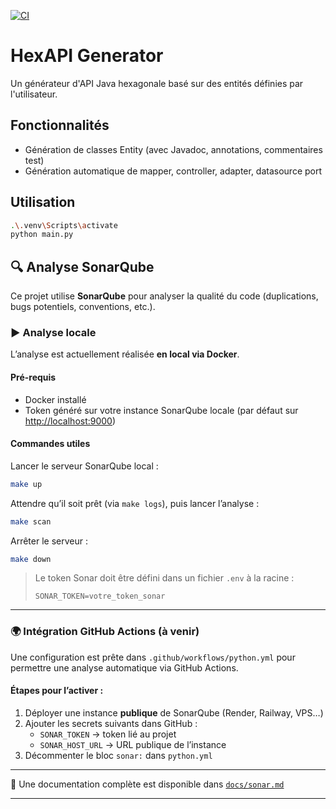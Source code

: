 [![CI](https://github.com/Bertrand2808/Hexapi/actions/workflows/python.yml/badge.svg)](https://github.com/Bertrand2808/Hexapi/actions/workflows/python.yml)

# HexAPI Generator

Un générateur d'API Java hexagonale basé sur des entités définies par l'utilisateur.

## Fonctionnalités

- Génération de classes Entity (avec Javadoc, annotations, commentaires test)
- Génération automatique de mapper, controller, adapter, datasource port

## Utilisation

```bash
.\.venv\Scripts\activate
python main.py
```

## 🔍 Analyse SonarQube

Ce projet utilise **SonarQube** pour analyser la qualité du code (duplications, bugs potentiels, conventions, etc.).

### ▶️ Analyse locale

L’analyse est actuellement réalisée **en local via Docker**.

#### Pré-requis

- Docker installé
- Token généré sur votre instance SonarQube locale (par défaut sur [http://localhost:9000](http://localhost:9000))

#### Commandes utiles

Lancer le serveur SonarQube local :
```bash
make up
```

Attendre qu’il soit prêt (via `make logs`), puis lancer l’analyse :
```bash
make scan
```

Arrêter le serveur :
```bash
make down
```

> Le token Sonar doit être défini dans un fichier `.env` à la racine :
> ```env
> SONAR_TOKEN=votre_token_sonar
> ```

---

### 🌍 Intégration GitHub Actions (à venir)

Une configuration est prête dans `.github/workflows/python.yml` pour permettre une analyse automatique via GitHub Actions.

#### Étapes pour l’activer :

1. Déployer une instance **publique** de SonarQube (Render, Railway, VPS…)
2. Ajouter les secrets suivants dans GitHub :
   - `SONAR_TOKEN` → token lié au projet
   - `SONAR_HOST_URL` → URL publique de l’instance
3. Décommenter le bloc `sonar:` dans `python.yml`

---

📘 Une documentation complète est disponible dans [`docs/sonar.md`](docs/sonar.md)

---
